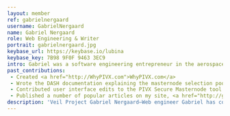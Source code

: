 ```yaml
---
layout: member
ref: gabrielnergaard
username: GabrielNergaard
name: Gabriel Nergaard
role: Web Engineering & Writer
portrait: gabrielnergaard.jpg
keybase_url: https://keybase.io/lubina
keybase_key: 7B98 9F0F 9463 3EC9
intro: Gabriel was a software engineering entrepreneur in the aerospace industry, and currently in the consumer digital products industry. His interests include traditional and crypto investing, user experience design, and writing. Gabriel excels in creating user-friendly web experiences as demonstrated in the creation of the Veil site, and his past projects.
past_contributions:
 - Created <a href="http://WhyPIVX.com">WhyPIVX.com</a>
 - Wrote the DASH documentation explaining the masternode selection pool payment algorithm and probabilities
 - Contributed user interface edits to the PIVX Secure Masternode tool
 - Published a number of popular articles on my site, <a href="http://gabrielnergaard.com">gabrielnergaard.com</a>.
description: 'Veil Project Gabriel Nergaard—Web engineer Gabriel has contributed to such projects as Dash and PIVX, and brings a range web dev, UX, and writing skills. Read more here.'
---
```

